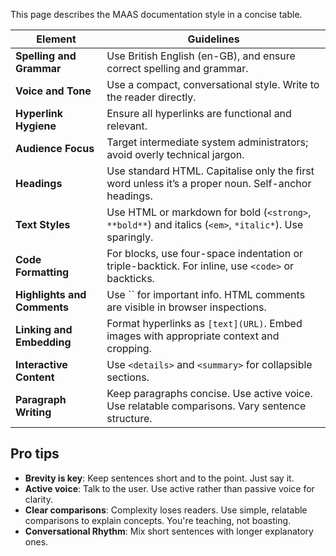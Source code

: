 This page describes the MAAS documentation style in a concise table.

| **Element**                 | **Guidelines**                                                                                     |
|-----------------------------|----------------------------------------------------------------------------------------------------|
| **Spelling and Grammar**      | Use British English (en-GB), and ensure correct spelling and grammar.                             |
| **Voice and Tone**            | Use a compact, conversational style. Write to the reader directly.                            |
| **Hyperlink Hygiene**       | Ensure all hyperlinks are functional and relevant.                                                |
| **Audience Focus**          | Target intermediate system administrators; avoid overly technical jargon.                         |
| **Headings**                | Use standard HTML. Capitalise only the first word unless it’s a proper noun. Self-anchor headings. |
| **Text Styles**             | Use HTML or markdown for bold (`<strong>`, `**bold**`) and italics (`<em>`, `*italic*`). Use sparingly. |
| **Code Formatting**         | For blocks, use four-space indentation or triple-backtick. For inline, use `<code>` or backticks. |
| **Highlights and Comments**   | Use `` for important info. HTML comments are visible in browser inspections.                |
| **Linking and Embedding**     | Format hyperlinks as `[text](URL)`. Embed images with appropriate context and cropping.           |
| **Interactive Content**     | Use `<details>` and `<summary>` for collapsible sections.                                         |
| **Paragraph Writing**       | Keep paragraphs concise. Use active voice. Use relatable comparisons. Vary sentence structure. |

## Pro tips

- **Brevity is key**: Keep sentences short and to the point. Just say it.
- **Active voice**: Talk to the user. Use active rather than passive voice for clarity.
- **Clear comparisons**: Complexity loses readers. Use simple, relatable comparisons to explain concepts. You're teaching, not boasting.
- **Conversational Rhythm**: Mix short sentences with longer explanatory ones.

